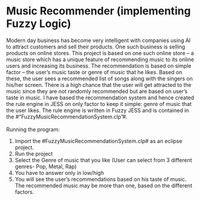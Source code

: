 # Music Recommender (implementing Fuzzy Logic)
Modern day business has become very intelligent with companies using AI to attract customers and sell their products. One such business is selling products on online stores.
This project is based on one such online store – a music store which has a unique feature of recommending music to its online users and increasing its business.
The recommendation is based on simple factor – the user’s music taste or genre of music that he likes. Based on these, the user sees a recommended list of songs along with the singers on his/her screen. There is a high chance that the user will get attracted to the music since they are not randomly recommended but are based on user’s taste in music.
I have based the recommendation system and hence created the rule engine in JESS on only factor to keep it simple: genre of music that the user likes.
The rule engine is written in Fuzzy JESS and is contained in the #“FuzzyMusicRecommendationSystem.clp”#.<br/>
<br/>
Running the program:<br/>
1. Import the #FuzzyMusicRecommendationSystem.clp# as an eclipse project.<br/>
2. Run the project<br/>
3. Select the Genre of music that you like (User can select from 3 different genres- Pop, Metal, Rap)<br/>
4. You have to answer only in low/high<br/>
5. You will see the user’s recommendations based on his taste of music. The recommended music may be more than one, based on the different factors.<br/>
